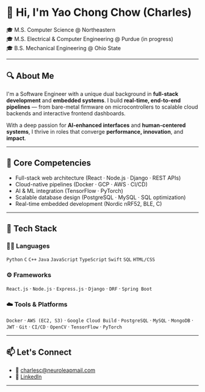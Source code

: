 # 👋 Hi, I'm Yao Chong Chow (Charles)

🎓 M.S. Computer Science @ Northeastern  
🎓 M.S. Electrical & Computer Engineering @ Purdue (in progress)  
🎓 B.S. Mechanical Engineering @ Ohio State  

---

## 🔍 About Me

I'm a Software Engineer with a unique dual background in **full-stack development** and **embedded systems**. I build **real-time, end-to-end pipelines** — from bare-metal firmware on microcontrollers to scalable cloud backends and interactive frontend dashboards.

With a deep passion for **AI-enhanced interfaces** and **human-centered systems**, I thrive in roles that converge **performance, innovation**, and **impact**.

---

## 🧠 Core Competencies

- Full-stack web architecture (React · Node.js · Django · REST APIs)
- Cloud-native pipelines (Docker · GCP · AWS · CI/CD)
- AI & ML integration (TensorFlow · PyTorch)
- Scalable database design (PostgreSQL · MySQL · SQL optimization)
- Real-time embedded development (Nordic nRF52, BLE, C)

---

## 🧰 Tech Stack

### 👨‍💻 Languages  
`Python` `C` `C++` `Java` `JavaScript` `TypeScript` `Swift` `SQL` `HTML/CSS`

### ⚙️ Frameworks  
`React.js` · `Node.js` · `Express.js` · `Django` · `DRF` · `Spring Boot`

### ☁️ Tools & Platforms  
`Docker` · `AWS (EC2, S3)` · `Google Cloud Build` · `PostgreSQL` · `MySQL` · `MongoDB` · `JWT` · `Git` · `CI/CD` · `OpenCV` · `TensorFlow` · `PyTorch`

---


## 📫 Let's Connect

- 📧 charlesc@neuroleapmail.com  
- 💼 [LinkedIn](https://linkedin.com/in/YOUR-LINKEDIN)


---
